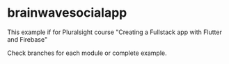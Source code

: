 # brainwavesocialapp

This example if for Pluralsight course "Creating a Fullstack app with Flutter and Firebase" 

Check branches for each module or complete example. 
